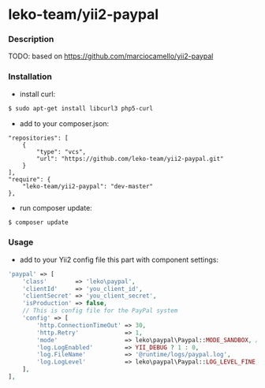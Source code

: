 # leko-team/yii2-paypal
### Description
TODO: based on https://github.com/marciocamello/yii2-paypal
### Installation
* install curl:

```sh
$ sudo apt-get install libcurl3 php5-curl
```
* add to your composer.json:
```
"repositories": [
    {
        "type": "vcs",
        "url": "https://github.com/leko-team/yii2-paypal.git"
    }
],
"require": {
    "leko-team/yii2-paypal": "dev-master"
},
```
* run composer update:
```sh
$ composer update
```
### Usage
* add to your Yii2 config file this part with component settings:
```php
'paypal' => [
    'class'        => 'leko\paypal',
    'clientId'     => 'you_client_id',
    'clientSecret' => 'you_client_secret',
    'isProduction' => false,
    // This is config file for the PayPal system
    'config' => [
        'http.ConnectionTimeOut' => 30,
        'http.Retry'             => 1,
        'mode'                   => leko\paypal\Paypal::MODE_SANDBOX, // development (sandbox) or production (live) mode
        'log.LogEnabled'         => YII_DEBUG ? 1 : 0,
        'log.FileName'           => '@runtime/logs/paypal.log',
        'log.LogLevel'           => leko\paypal\Paypal::LOG_LEVEL_FINE,
    ],
],
```
